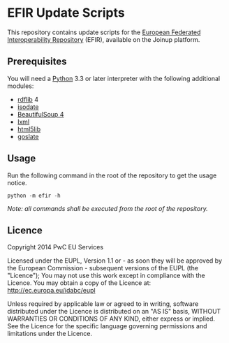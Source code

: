 EFIR Update Scripts
====================

This repository contains update scripts for the
[European Federated Interoperability Repository][EFIR] (EFIR),
available on the Joinup platform.

[EFIR]: https://joinup.ec.europa.eu/catalogue/repository


Prerequisites
--------------

You will need a [Python][] 3.3 or later interpreter with the following
additional modules:

* [rdflib][] 4
* [isodate][]
* [BeautifulSoup 4][]
* [lxml][]
* [html5lib][]
* [goslate][]

[Python]: http://python.org/
[rdflib]: https://pypi.python.org/pypi/rdflib
[isodate]: https://pypi.python.org/pypi/isodate
[BeautifulSoup 4]: https://pypi.python.org/pypi/beautifulsoup4
[lxml]: https://pypi.python.org/pypi/lxml
[html5lib]: https://pypi.python.org/pypi/html5lib
[goslate]: https://pypi.python.org/pypi/goslate


Usage
------

Run the following command in the root of the repository to get the usage notice.

    python -m efir -h

*Note: all commands shall be executed from the root of the repository.*


Licence
--------

Copyright 2014 PwC EU Services

Licensed under the EUPL, Version 1.1 or - as soon they
will be approved by the European Commission - subsequent
versions of the EUPL (the "Licence");
You may not use this work except in compliance with the
Licence.
You may obtain a copy of the Licence at:
<http://ec.europa.eu/idabc/eupl>

Unless required by applicable law or agreed to in
writing, software distributed under the Licence is
distributed on an "AS IS" basis,
WITHOUT WARRANTIES OR CONDITIONS OF ANY KIND, either
express or implied.
See the Licence for the specific language governing
permissions and limitations under the Licence.
